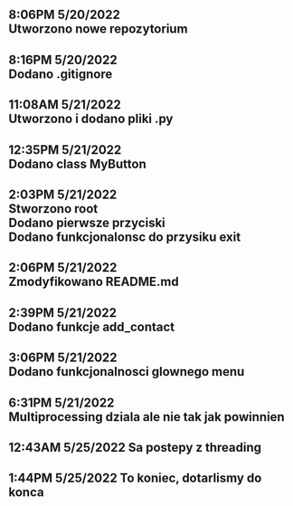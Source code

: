 8:06PM 5/20/2022\
Utworzono nowe repozytorium
---

8:16PM 5/20/2022\
Dodano .gitignore
---

11:08AM 5/21/2022\
Utworzono i dodano pliki .py
---

12:35PM 5/21/2022\
Dodano class MyButton
---

2:03PM 5/21/2022\
Stworzono root\
Dodano pierwsze przyciski\
Dodano funkcjonalonsc do przysiku exit
---

2:06PM 5/21/2022\
Zmodyfikowano README.md
---

2:39PM 5/21/2022\
Dodano funkcje add_contact
---

3:06PM 5/21/2022\
Dodano funkcjonalnosci glownego menu
---

6:31PM 5/21/2022\
Multiprocessing dziala ale nie tak jak powinnien
---

12:43AM 5/25/2022
Sa postepy z threading
---

1:44PM 5/25/2022
To koniec, dotarlismy do konca
---